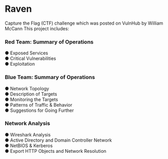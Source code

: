 # Raven

Capture the Flag (CTF) challenge which was posted on VulnHub by William McCann
This project includes:

### Red Team: Summary of Operations  
  ●	Exposed Services  
  ●	Critical Vulnerabilities  
  ●	Exploitation  
### Blue Team: Summary of Operations
  ●	Network Topology  
  ●	Description of Targets  
  ●	Monitoring the Targets  
  ●	Patterns of Traffic & Behavior  
  ●	Suggestions for Going Further  
### Network Analysis  
  ●	Wireshark Analysis  
  ●	Active Directory and Domain Controller Network  
  ●	NetBIOS & Kerberos  
  ●	Export HTTP Objects and Network Resolution  
